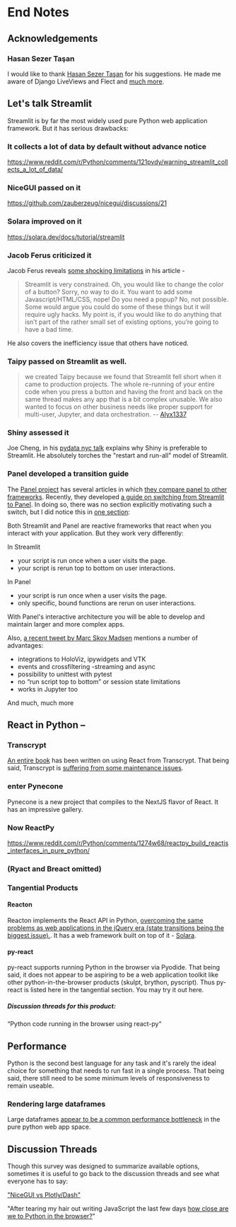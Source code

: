 # End Notes

## Acknowledgements

### Hasan Sezer Taşan

I would like to thank [Hasan Sezer Taşan](https://github.com/hasansezertasan) for his suggestions. He made me aware of
Django LiveViews and Flect and [much more](https://github.com/metaperl/pure-python-web-development/issues?q=author%3Ahasansezertasan).



## Let's talk Streamlit

Streamlit is by far the most widely used pure Python web application framework. But it has serious drawbacks:

### It collects a lot of data by default without advance notice

https://www.reddit.com/r/Python/comments/121pvdy/warning_streamlit_collects_a_lot_of_data/

### NiceGUI passed on it

https://github.com/zauberzeug/nicegui/discussions/21

### Solara improved on it

https://solara.dev/docs/tutorial/streamlit

### Jacob Ferus criticized it

Jacob Ferus reveals [some shocking limitations](https://medium.com/@dreamferus/should-you-build-your-next-app-in-streamlit-b01adc007f1c) in his article - 

> Streamlit is very constrained. Oh, you would like to change the color of a button? Sorry, no way to do it. You want to add some Javascript/HTML/CSS, nope! Do you need a popup? No, not possible. Some would argue you could do some of these things but it will require ugly hacks. My point is, if you would like to do anything that isn’t part of the rather small set of existing options, you’re going to have a bad time. 

He also covers the inefficiency issue that others have noticed.

### Taipy passed on Streamlit as well.

> we created Taipy because we found that Streamlit fell short when it came to production projects. The whole re-running of your entire code when you press a button and having the front and back on the same thread makes any app that is a bit complex unusable. We also wanted to focus on other business needs like proper support for multi-user, Jupyter, and data orchestration.
> -- [Alyx1337](https://www.reddit.com/r/Python/comments/171dyn9/comment/k3st6ns/?utm_source=share&utm_medium=web2x&context=3)

### Shiny assessed it

Joe Cheng, in his [pydata nyc talk](https://youtu.be/ijRBbtT2tgc?t=342) explains why Shiny is preferable to Streamlit. He absolutely torches the "restart and run-all" model of Streamlit.

### Panel developed a transition guide



The [Panel project](https://panel.holoviz.org) has several articles in which [they compare panel to other frameworks](https://panel.holoviz.org/explanation/index.html#technology-comparisons). Recently, they developed [a guide on switching from Streamlit to Panel](https://panel.holoviz.org/how_to/streamlit_migration/index.html). In doing so, there was no section explicitly motivating such a switch, but I did notice this in [one section](https://panel.holoviz.org/how_to/streamlit_migration/interactivity.html):

Both Streamlit and Panel are reactive frameworks that react when you interact with your application. But they work very differently:

In Streamlit

- your script is run once when a user visits the page.
- your script is rerun top to bottom on user interactions.

In Panel
- your script is run once when a user visits the page.
- only specific, bound functions are rerun on user interactions.

With Panel's interactive architecture you will be able to develop and maintain larger and more complex apps.

Also, [a recent tweet by Marc Skov Madsen](https://twitter.com/MarcSkovMadsen/status/1676958078632353792) mentions a number of advantages:

- integrations to HoloViz, ipywidgets and VTK
- events and crossfiltering
-streaming and async
- possibility to unittest with pytest
- no “run script top to bottom” or session state limitations
- works in Jupyter too

And much, much more



## React in Python –

### Transcrypt

[An entire book](https://pyreact.com) has been written on using React from Transcrypt. That being said,
Transcrypt is [suffering from some maintenance issues](https://may69.com/downgrades-and-upgrades-to-the-rating-of-pure-python-web-application-solutions/).

### enter Pynecone
Pynecone is a new project that compiles to the NextJS flavor of React. It has an impressive gallery.

### Now ReactPy

https://www.reddit.com/r/Python/comments/1274w68/reactpy_build_reactjs_interfaces_in_pure_python/

### (Ryact and Breact omitted)

### Tangential Products
#### Reacton
Reacton implements the React API in Python, [overcoming the same problems as web applications in the jQuery era (state transitions being the biggest issue).](https://www.reddit.com/r/Python/comments/zkxq1j/reacton_a_pure_python_port_of_react_for_ipywidgets/). It has a web framework built on top of it - [Solara](https://solara.dev).


#### py-react
py-react supports running Python in the browser via Pyodide. That being said, it does not appear to be aspiring to be a web application toolkit like other python-in-the-browser products (skulpt, brython, pyscript). Thus py-react is listed here in the tangential section. You may try it out here.

##### Discussion threads for this product:

“Python code running in the browser using react-py“


## Performance

Python is the second best language for any task and it's rarely the ideal choice for something that needs to run fast in a single process. That being said, there still need to be some minimum levels of responsiveness to remain useable.

### Rendering large dataframes

Large dataframes [appear to be a common performance bottleneck](https://www.reddit.com/r/Python/comments/13fegbp/comment/jjxntwe/?utm_source=share&utm_medium=web2x&context=3) in the pure python web app space.


## Discussion Threads

Though this survey was designed to summarize available options, sometimes it is useful to go back to the discussion threads and see what everyone has to say:

["NiceGUI vs Plotly/Dash"](https://www.reddit.com/r/nicegui/comments/13c23l8/nicegui_vs_plotlydash/)

"After tearing my hair out writing JavaScript the last few days [how close are we to Python in the browser?](https://www.reddit.com/r/Python/comments/13ccenx/after_tearing_my_hair_out_writing_javascript_the/)"